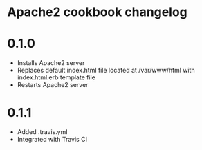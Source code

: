 # Apache2 cookbook changelog

# 0.1.0

- Installs Apache2 server
- Replaces default index.html file located at /var/www/html with index.html.erb template file
- Restarts Apache2 server

# 0.1.1

- Added .travis.yml
- Integrated with Travis CI
